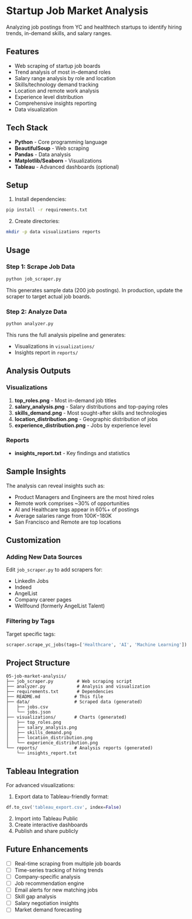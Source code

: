 # Startup Job Market Analysis

Analyzing job postings from YC and healthtech startups to identify hiring trends, in-demand skills, and salary ranges.

## Features

- Web scraping of startup job boards
- Trend analysis of most in-demand roles
- Salary range analysis by role and location
- Skills/technology demand tracking
- Location and remote work analysis
- Experience level distribution
- Comprehensive insights reporting
- Data visualization

## Tech Stack

- **Python** - Core programming language
- **BeautifulSoup** - Web scraping
- **Pandas** - Data analysis
- **Matplotlib/Seaborn** - Visualizations
- **Tableau** - Advanced dashboards (optional)

## Setup

1. Install dependencies:
```bash
pip install -r requirements.txt
```

2. Create directories:
```bash
mkdir -p data visualizations reports
```

## Usage

### Step 1: Scrape Job Data

```bash
python job_scraper.py
```

This generates sample data (200 job postings). In production, update the scraper to target actual job boards.

### Step 2: Analyze Data

```bash
python analyzer.py
```

This runs the full analysis pipeline and generates:
- Visualizations in `visualizations/`
- Insights report in `reports/`

## Analysis Outputs

### Visualizations

1. **top_roles.png** - Most in-demand job titles
2. **salary_analysis.png** - Salary distributions and top-paying roles
3. **skills_demand.png** - Most sought-after skills and technologies
4. **location_distribution.png** - Geographic distribution of jobs
5. **experience_distribution.png** - Jobs by experience level

### Reports

- **insights_report.txt** - Key findings and statistics

## Sample Insights

The analysis can reveal insights such as:

- Product Managers and Engineers are the most hired roles
- Remote work comprises ~30% of opportunities
- AI and Healthcare tags appear in 60%+ of postings
- Average salaries range from $100K-$180K
- San Francisco and Remote are top locations

## Customization

### Adding New Data Sources

Edit `job_scraper.py` to add scrapers for:
- LinkedIn Jobs
- Indeed
- AngelList
- Company career pages
- Wellfound (formerly AngelList Talent)

### Filtering by Tags

Target specific tags:
```python
scraper.scrape_yc_jobs(tags=['Healthcare', 'AI', 'Machine Learning'])
```

## Project Structure

```
05-job-market-analysis/
├── job_scraper.py         # Web scraping script
├── analyzer.py            # Analysis and visualization
├── requirements.txt       # Dependencies
├── README.md             # This file
├── data/                 # Scraped data (generated)
│   ├── jobs.csv
│   └── jobs.json
├── visualizations/       # Charts (generated)
│   ├── top_roles.png
│   ├── salary_analysis.png
│   ├── skills_demand.png
│   ├── location_distribution.png
│   └── experience_distribution.png
└── reports/              # Analysis reports (generated)
    └── insights_report.txt
```

## Tableau Integration

For advanced visualizations:

1. Export data to Tableau-friendly format:
```python
df.to_csv('tableau_export.csv', index=False)
```

2. Import into Tableau Public
3. Create interactive dashboards
4. Publish and share publicly

## Future Enhancements

- [ ] Real-time scraping from multiple job boards
- [ ] Time-series tracking of hiring trends
- [ ] Company-specific analysis
- [ ] Job recommendation engine
- [ ] Email alerts for new matching jobs
- [ ] Skill gap analysis
- [ ] Salary negotiation insights
- [ ] Market demand forecasting
